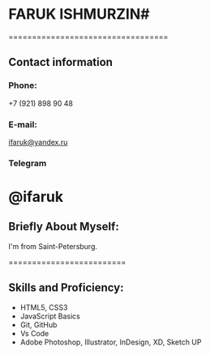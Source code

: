 # FARUK ISHMURZIN#
==================================
## Contact information
### Phone:
 +7 (921) 898 90 48
### E-mail:
ifaruk@yandex.ru
### Telegram
 @ifaruk
=====================================


## Briefly About Myself:
I'm from Saint-Petersburg.

=========================
## Skills and Proficiency:
- HTML5, CSS3 
- JavaScript Basics
- Git, GitHub
- Vs Code
- Adobe Photoshop, Illustrator, InDesign, XD, Sketch UP
